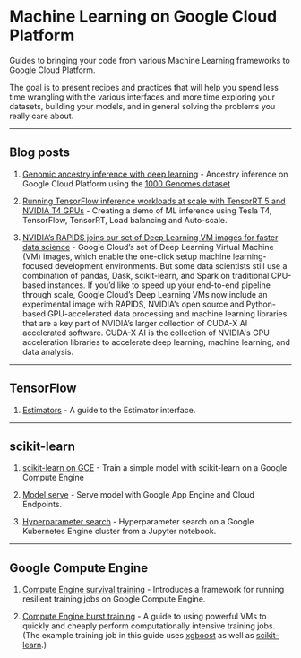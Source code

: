 # Machine Learning on Google Cloud Platform

Guides to bringing your code from various Machine Learning frameworks
to Google Cloud Platform.

The goal is to present recipes and practices that will help you spend
less time wrangling with the various interfaces and more time exploring your
datasets, building your models, and in general solving the problems you
really care about.

- - -

## Blog posts

1. [Genomic ancestry inference with deep learning](https://cloud.google.com/blog/big-data/2017/09/genomic-ancestry-inference-with-deep-learning) - Ancestry inference on Google Cloud Platform using the [1000 Genomes dataset](https://cloud.google.com/genomics/data/1000-genomes)

2. [Running TensorFlow inference workloads at scale with TensorRT 5 and NVIDIA T4 GPUs](https://cloud.google.com/blog/products/ai-machine-learning/running-tensorflow-inference-workloads-at-scale-with-tensorrt-5-and-nvidia-t4-gpus) - Creating a demo of ML inference using Tesla T4, TensorFlow, TensorRT, Load balancing and Auto-scale.

3. [NVIDIA’s RAPIDS joins our set of Deep Learning VM images for faster data science](https://cloud.google.com/blog/products/ai-machine-learning/nvidias-rapids-joins-our-set-of-deep-learning-vm-images-for-faster-data-science) - Google Cloud’s set of Deep Learning Virtual Machine (VM) images, which enable the one-click setup machine learning-focused development environments. But some data scientists still use a combination of pandas, Dask, scikit-learn, and Spark on traditional CPU-based instances. If you’d like to speed up your end-to-end pipeline through scale, Google Cloud’s Deep Learning VMs now include an experimental image with RAPIDS, NVIDIA’s open source and Python-based GPU-accelerated data processing and machine learning libraries that are a key part of NVIDIA’s larger collection of CUDA-X AI accelerated software. CUDA-X AI is the collection of NVIDIA's GPU acceleration libraries to accelerate deep learning, machine learning, and data analysis.

- - -

## TensorFlow

1. [Estimators](tensorflow/tf-estimators.ipynb) - A guide to the Estimator
   interface.


- - -

## scikit-learn

1. [scikit-learn on GCE](sklearn/titanic) - Train a simple model with scikit-learn on a Google Compute Engine

2. [Model serve](sklearn/gae_serve) - Serve model with Google App Engine and Cloud Endpoints.

3. [Hyperparameter search](sklearn/hpsearch) - Hyperparameter search on a Google Kubernetes Engine cluster from a Jupyter notebook.

- - -

## Google Compute Engine

1. [Compute Engine survival training](gce/survival-training/README.md) - Introduces a framework for running resilient training jobs on Google Compute Engine.

1. [Compute Engine burst training](gce/burst-training/README.md) - A guide to
   using powerful VMs to quickly and cheaply perform computationally intensive
   training jobs. (The example training job in this guide uses
   [xgboost](https://github.com/dmlc/xgboost) as well as
   [scikit-learn](http://scikit-learn.org/stable/).)
